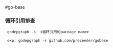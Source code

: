 #go-base


### 循环引用排查
```shell
 godepgraph -s  <循环引用的paceage name>  
 
 exp: godepgraph -s github.com/preceeder/gobase
```